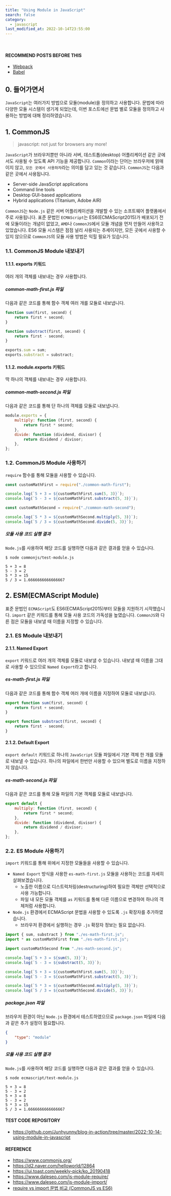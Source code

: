 ```yaml
---
title: "Using Module in JavaScript"
search: false
category:
  - javascript
last_modified_at: 2022-10-14T23:55:00
---
```


<br>

#### RECOMMEND POSTS BEFORE THIS

* [Webpack][webpack-link]
* [Babel][babel-link]

## 0. 들어가면서

`JavaScript`는 여러가지 방법으로 모듈(module)을 정의하고 사용합니다. 
문법에 따라 다양한 모듈 시스템이 생기게 되었는데, 이번 포스트에선 문법 별로 모듈을 정의하고 사용하는 방법에 대해 정리하였습니다. 

## 1. CommonJS

> javascript: not just for browsers any more!

`JavaScript`가 브라우저뿐만 아니라 서버, 데스트톱(desktop) 어플리케이션 같은 곳에서도 사용될 수 있도록 API 기능을 제공합니다. 
`Common`이라는 단어는 브라우저에 얽매이지 않고, `모든 곳에서 사용하자`라는 의미를 담고 있는 것 같습니다. 
`CommonJS`는 다음과 같은 곳에서 사용됩니다. 

* Server-side JavaScript applications
* Command line tools
* Desktop GUI-based applications
* Hybrid applications (Titanium, Adobe AIR)

`CommonJS`는 `Node.js` 같은 서버 어플리케이션을 개발할 수 있는 소프트웨어 플랫폼에서 주로 사용됩니다. 
표준 문법인 `ECMAScript`는 ES6(ECMAScript2015)가 배포되기 전에 모듈이라는 개념이 없었고, `AMD`나 `CommonJS`에서 모듈 개념을 먼저 만들어 사용하고 있었습니다. 
ES6 모듈 시스템은 점점 널리 사용되는 추세이지만, 모든 곳에서 사용할 수 있지 않으므로 `CommonJS`의 모듈 사용 방법은 익힐 필요가 있습니다. 

### 1.1. CommonJS Module 내보내기

#### 1.1.1. exports 키워드

여러 개의 객체를 내보내는 경우 사용합니다. 

##### common-math-first.js 파일

다음과 같은 코드를 통해 함수 객체 여러 개를 모듈로 내보냅니다. 

```javascript
function sum(first, second) {
    return first + second;
}

function substract(first, second) {
    return first - second;
}

exports.sum = sum;
exports.substract = substract;
```

#### 1.1.2. module.exports 키워드

딱 하나의 객체를 내보내는 경우 사용합니다. 

##### common-math-second.js 파일

다음과 같은 코드를 통해 단 하나의 객체를 모듈로 내보냅니다. 

```javascript
module.exports = {
    multiply: function (first, second) {
        return first * second;
    },
    divide: function (dividend, divisor) {
        return dividend / divisor;
    },
};
```

### 1.2. CommonJS Module 사용하기

`require` 함수를 통해 모듈을 사용할 수 있습니다. 

```javascript
const customMathFirst = require("./common-math-first");

console.log(`5 + 3 = ${customMathFirst.sum(5, 3)}`);
console.log(`5 - 3 = ${customMathFirst.substract(5, 3)}`);

const customMathSecond = require("./common-math-second");

console.log(`5 * 3 = ${customMathSecond.multiply(5, 3)}`);
console.log(`5 / 3 = ${customMathSecond.divide(5, 3)}`);
```

##### 모듈 사용 코드 실행 결과

`Node.js`를 사용하여 해당 코드를 실행하면 다음과 같은 결과를 얻을 수 있습니다. 

```
$ node commonjs/test-module.js

5 + 3 = 8
5 - 3 = 2
5 * 3 = 15
5 / 3 = 1.6666666666666667
```

## 2. ESM(ECMAScript Module)

표준 문법인 `ECMAScript`도 ES6(ECMAScript2015)부터 모듈을 지원하기 시작했습니다. 
`import` 같은 키워드를 통해 모듈 사용 코드의 가독성을 높였습니다. 
`CommonJS`와 다른 점은 모듈을 내보낼 때 이름을 지정할 수 있습니다. 

### 2.1. ES Module 내보내기

#### 2.1.1. Named Export

`export` 키워드로 여러 개의 객체를 모듈로 내보낼 수 있습니다. 
내보낼 때 이름을 그대로 사용할 수 있으므로 `Named Export`라고 합니다. 

##### es-math-first.js 파일

다음과 같은 코드를 통해 함수 객체 여러 개에 이름을 지정하여 모듈로 내보냅니다. 

```javascript
export function sum(first, second) {
    return first + second;
}

export function substract(first, second) {
    return first - second;
}
```

#### 2.1.2. Default Export

`export default` 키워드로 하나의 `JavaScript` 모듈 파일에서 기본 객체 한 개를 모듈로 내보낼 수 있습니다. 
하나의 파일에서 한번만 사용할 수 있으며 별도로 이름을 지정하지 않습니다. 

##### es-math-second.js 파일

다음과 같은 코드를 통해 모듈 파일의 기본 객체를 모듈로 내보냅니다. 

```javascript
export default {
    multiply: function (first, second) {
        return first * second;
    },
    divide: function (dividend, divisor) {
        return dividend / divisor;
    },
};
```

### 2.2. ES Module 사용하기

`import` 키워드를 통해 위에서 지정한 모듈들을 사용할 수 있습니다. 

* `Named Export` 방식을 사용한 `es-math-first.js` 모듈을 사용하는 코드를 자세히 살펴보겠습니다. 
    * 노출한 이름으로 디스트럭처링(destructuring)하여 필요한 객체만 선택적으로 사용 가능합니다.
    * 파일 내 모든 모듈 객체를 `as` 키워드를 통해 다른 이름으로 변경하여 하나의 객체처럼 사용합니다.
* `Node.js` 환경에서 ECMAScript 문법을 사용할 수 있도록 `.js` 확장자를 추가하였습니다.
    * 브라우저 환경에서 실행하는 경우 `.js` 확장자 정보는 필요 없습니다.

```javascript
import { sum, substract } from "./es-math-first.js";
import * as customMathFirst from "./es-math-first.js";

import customMathSecond from "./es-math-second.js";

console.log(`5 + 3 = ${sum(5, 3)}`);
console.log(`5 - 3 = ${substract(5, 3)}`);

console.log(`5 + 3 = ${customMathFirst.sum(5, 3)}`);
console.log(`5 - 3 = ${customMathFirst.substract(5, 3)}`);

console.log(`5 * 3 = ${customMathSecond.multiply(5, 3)}`);
console.log(`5 / 3 = ${customMathSecond.divide(5, 3)}`);
```

##### package.json 파일

브라우저 환경이 아닌 `Node.js` 환경에서 테스트하였으므로 `package.json` 파일에 다음과 같은 추가 설정이 필요합니다. 

```json
{
    "type": "module"
}
```

##### 모듈 사용 코드 실행 결과

`Node.js`를 사용하여 해당 코드를 실행하면 다음과 같은 결과를 얻을 수 있습니다. 

```
$ node ecmascript/test-module.js

5 + 3 = 8
5 - 3 = 2
5 + 3 = 8
5 - 3 = 2
5 * 3 = 15
5 / 3 = 1.6666666666666667
```

#### TEST CODE REPOSITORY

* <https://github.com/Junhyunny/blog-in-action/tree/master/2022-10-14-using-module-in-javascript>

#### REFERENCE

* <https://www.commonjs.org/>
* <https://d2.naver.com/helloworld/12864>
* <https://ui.toast.com/weekly-pick/ko_20190418>
* <https://www.daleseo.com/js-module-require/>
* <https://www.daleseo.com/js-module-import/>
* [require vs import 문법 비교 (CommonJS vs ES6)][require-vs-import-link]

[webpack-link]: https://junhyunny.github.io/information/webpack/
[babel-link]: https://junhyunny.github.io/information/babel/

[require-vs-import-link]: https://inpa.tistory.com/entry/NODE-%F0%9F%93%9A-require-%E2%9A%94%EF%B8%8F-import-CommonJs%EC%99%80-ES6-%EC%B0%A8%EC%9D%B4-1